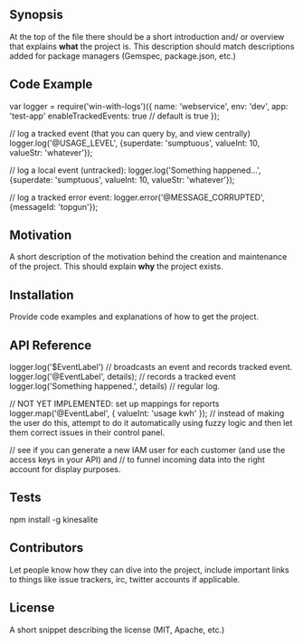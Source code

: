 ## Synopsis

At the top of the file there should be a short introduction and/ or overview that explains **what** the project is. This description should match descriptions added for package managers (Gemspec, package.json, etc.)

## Code Example

var logger = require('win-with-logs')({
  name: 'webservice',
  env: 'dev',
  app: 'test-app'
  enableTrackedEvents: true  // default is true
});

// log a tracked event (that you can query by, and view centrally)
logger.log('@USAGE_LEVEL', {superdate: 'sumptuous', valueInt: 10, valueStr: 'whatever'});

// log a local event (untracked):
logger.log('Something happened...', {superdate: 'sumptuous', valueInt: 10, valueStr: 'whatever'});

// log a tracked error event:
logger.error('@MESSAGE_CORRUPTED', {messageId: 'topgun'});

## Motivation

A short description of the motivation behind the creation and maintenance of the project. This should explain **why** the project exists.

## Installation

Provide code examples and explanations of how to get the project.

## API Reference

logger.log('$EventLabel') // broadcasts an event and records tracked event.
logger.log('@EventLabel', details); // records a tracked event
logger.log('Something happened.', details)   // regular log.

// NOT YET IMPLEMENTED: set up mappings for reports
logger.map('@EventLabel', { valueInt: 'usage kwh' });  // instead of making the user do this, attempt to do it automatically using fuzzy logic and then let them correct issues in their control panel.

// see if you can generate a new IAM user for each customer (and use the access keys in your API) and
// to funnel incoming data into the right account for display purposes.

## Tests

npm install -g kinesalite

## Contributors

Let people know how they can dive into the project, include important links to things like issue trackers, irc, twitter accounts if applicable.

## License

A short snippet describing the license (MIT, Apache, etc.)